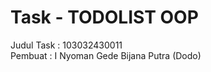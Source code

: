 # Task - TODOLIST OOP 

Judul Task : 103032430011 <br>
Pembuat    : I Nyoman Gede Bijana Putra (Dodo)